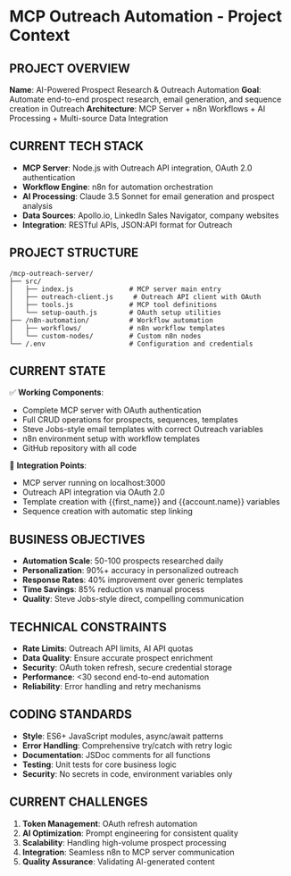 # MCP Outreach Automation - Project Context

## PROJECT OVERVIEW
**Name**: AI-Powered Prospect Research & Outreach Automation
**Goal**: Automate end-to-end prospect research, email generation, and sequence creation in Outreach
**Architecture**: MCP Server + n8n Workflows + AI Processing + Multi-source Data Integration

## CURRENT TECH STACK
- **MCP Server**: Node.js with Outreach API integration, OAuth 2.0 authentication
- **Workflow Engine**: n8n for automation orchestration  
- **AI Processing**: Claude 3.5 Sonnet for email generation and prospect analysis
- **Data Sources**: Apollo.io, LinkedIn Sales Navigator, company websites
- **Integration**: RESTful APIs, JSON:API format for Outreach

## PROJECT STRUCTURE
```
/mcp-outreach-server/
├── src/
│   ├── index.js              # MCP server main entry
│   ├── outreach-client.js     # Outreach API client with OAuth
│   ├── tools.js              # MCP tool definitions
│   └── setup-oauth.js        # OAuth setup utilities
├── /n8n-automation/          # Workflow automation
│   ├── workflows/            # n8n workflow templates
│   └── custom-nodes/         # Custom n8n nodes
└── /.env                     # Configuration and credentials
```

## CURRENT STATE
✅ **Working Components**:
- Complete MCP server with OAuth authentication
- Full CRUD operations for prospects, sequences, templates
- Steve Jobs-style email templates with correct Outreach variables
- n8n environment setup with workflow templates
- GitHub repository with all code

🔄 **Integration Points**:
- MCP server running on localhost:3000
- Outreach API integration via OAuth 2.0
- Template creation with {{first_name}} and {{account.name}} variables
- Sequence creation with automatic step linking

## BUSINESS OBJECTIVES
- **Automation Scale**: 50-100 prospects researched daily
- **Personalization**: 90%+ accuracy in personalized outreach
- **Response Rates**: 40% improvement over generic templates  
- **Time Savings**: 85% reduction vs manual process
- **Quality**: Steve Jobs-style direct, compelling communication

## TECHNICAL CONSTRAINTS
- **Rate Limits**: Outreach API limits, AI API quotas
- **Data Quality**: Ensure accurate prospect enrichment
- **Security**: OAuth token refresh, secure credential storage
- **Performance**: <30 second end-to-end automation
- **Reliability**: Error handling and retry mechanisms

## CODING STANDARDS
- **Style**: ES6+ JavaScript modules, async/await patterns
- **Error Handling**: Comprehensive try/catch with retry logic
- **Documentation**: JSDoc comments for all functions
- **Testing**: Unit tests for core business logic
- **Security**: No secrets in code, environment variables only

## CURRENT CHALLENGES
1. **Token Management**: OAuth refresh automation
2. **AI Optimization**: Prompt engineering for consistent quality  
3. **Scalability**: Handling high-volume prospect processing
4. **Integration**: Seamless n8n to MCP server communication
5. **Quality Assurance**: Validating AI-generated content